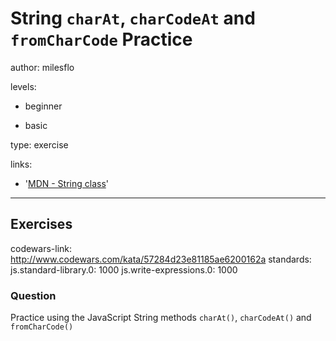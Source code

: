 # String `charAt`, `charCodeAt` and `fromCharCode` Practice
author: milesflo

levels:

  - beginner

  - basic

type: exercise

links:

  - '[MDN - String class](https://developer.mozilla.org/en-US/docs/Web/JavaScript/Reference/Global_Objects/String)'

---
## Exercises
codewars-link: http://www.codewars.com/kata/57284d23e81185ae6200162a
standards:
  js.standard-library.0: 1000
  js.write-expressions.0: 1000
### Question
Practice using the JavaScript String methods `charAt()`, `charCodeAt()` and `fromCharCode()`
